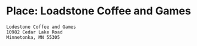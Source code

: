 # Place: Loadstone Coffee and Games

```
Lodestone Coffee and Games
10982 Cedar Lake Road
Minnetonka, MN 55305
```